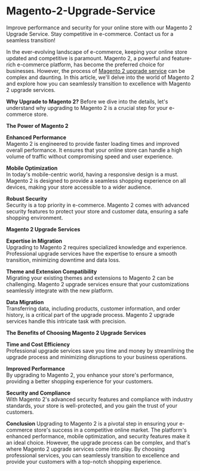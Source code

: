 # Magento-2-Upgrade-Service
Improve performance and security for your online store with our Magento 2 Upgrade Service. Stay competitive in e-commerce. Contact us for a seamless transition!

In the ever-evolving landscape of e-commerce, keeping your online store updated and competitive is paramount. Magento 2, a powerful and feature-rich e-commerce platform, has become the preferred choice for businesses. However, the process of [Magento 2 upgrade service](https://www.milople.com/magento-2-upgrade-service.html) can be complex and daunting. In this article, we'll delve into the world of Magento 2 and explore how you can seamlessly transition to excellence with Magento 2 upgrade services.

**Why Upgrade to Magento 2?**
Before we dive into the details, let's understand why upgrading to Magento 2 is a crucial step for your e-commerce store.

**The Power of Magento 2**

**Enhanced Performance**  
Magento 2 is engineered to provide faster loading times and improved overall performance. It ensures that your online store can handle a high volume of traffic without compromising speed and user experience.

**Mobile Optimization**  
In today's mobile-centric world, having a responsive design is a must. Magento 2 is designed to provide a seamless shopping experience on all devices, making your store accessible to a wider audience.

**Robust Security**  
Security is a top priority in e-commerce. Magento 2 comes with advanced security features to protect your store and customer data, ensuring a safe shopping environment.

**Magento 2 Upgrade Services**

**Expertise in Migration**  
Upgrading to Magento 2 requires specialized knowledge and experience. Professional upgrade services have the expertise to ensure a smooth transition, minimizing downtime and data loss.

**Theme and Extension Compatibility**  
Migrating your existing themes and extensions to Magento 2 can be challenging. Magento 2 upgrade services ensure that your customizations seamlessly integrate with the new platform.

**Data Migration**  
Transferring data, including products, customer information, and order history, is a critical part of the upgrade process. Magento 2 upgrade services handle this intricate task with precision.

**The Benefits of Choosing Magento 2 Upgrade Services**

**Time and Cost Efficiency**  
Professional upgrade services save you time and money by streamlining the upgrade process and minimizing disruptions to your business operations.

**Improved Performance**  
By upgrading to Magento 2, you enhance your store's performance, providing a better shopping experience for your customers.

**Security and Compliance**  
With Magento 2's advanced security features and compliance with industry standards, your store is well-protected, and you gain the trust of your customers.

**Conclusion**
Upgrading to Magento 2 is a pivotal step in ensuring your e-commerce store's success in a competitive online market. The platform's enhanced performance, mobile optimization, and security features make it an ideal choice. However, the upgrade process can be complex, and that's where Magento 2 upgrade services come into play. By choosing professional services, you can seamlessly transition to excellence and provide your customers with a top-notch shopping experience.
